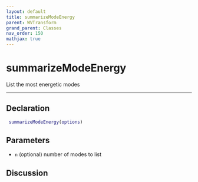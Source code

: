 ```yaml
---
layout: default
title: summarizeModeEnergy
parent: WVTransform
grand_parent: Classes
nav_order: 150
mathjax: true
---
```


#  summarizeModeEnergy

List the most energetic modes


---

## Declaration
```matlab
 summarizeModeEnergy(options)
```
## Parameters
+ `n`  (optional) number of modes to list

## Discussion

      
